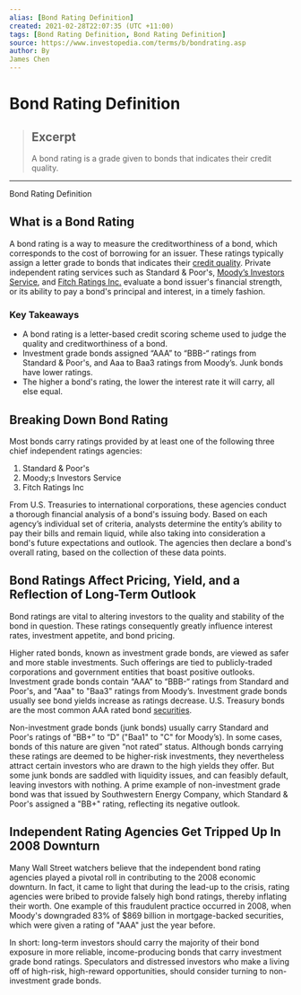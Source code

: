 ```yaml
---
alias: [Bond Rating Definition]
created: 2021-02-28T22:07:35 (UTC +11:00)
tags: [Bond Rating Definition, Bond Rating Definition]
source: https://www.investopedia.com/terms/b/bondrating.asp
author: By
James Chen
---
```


# Bond Rating Definition

> ## Excerpt
> A bond rating is a grade given to bonds that indicates their credit quality.

---

Bond Rating Definition
## What is a Bond Rating

A bond rating is a way to measure the creditworthiness of a bond, which corresponds to the cost of borrowing for an issuer. These ratings typically assign a letter grade to bonds that indicates their [credit quality](https://www.investopedia.com/terms/c/creditquality.asp). Private independent rating services such as Standard & Poor's, [Moody’s Investors Service](https://www.investopedia.com/terms/m/moodys.asp), and [Fitch Ratings Inc.](https://www.investopedia.com/terms/f/fitch-ratings.asp) evaluate a bond issuer's financial strength, or its ability to pay a bond's principal and interest, in a timely fashion.

### Key Takeaways

-   A bond rating is a letter-based credit scoring scheme used to judge the quality and creditworthiness of a bond.
-   Investment grade bonds assigned “AAA” to “BBB-“ ratings from Standard & Poor's, and Aaa to Baa3 ratings from Moody’s. Junk bonds have lower ratings.
-   The higher a bond's rating, the lower the interest rate it will carry, all else equal.

## Breaking Down Bond Rating

Most bonds carry ratings provided by at least one of the following three chief independent ratings agencies:

1.  Standard & Poor's
2.  Moody;s Investors Service
3.  Fitch Ratings Inc

From U.S. Treasuries to international corporations, these agencies conduct a thorough financial analysis of a bond's issuing body. Based on each agency’s individual set of criteria, analysts determine the entity’s ability to pay their bills and remain liquid, while also taking into consideration a bond's future expectations and outlook. The agencies then declare a bond's overall rating, based on the collection of these data points.

## Bond Ratings Affect Pricing, Yield, and a Reflection of Long-Term Outlook

Bond ratings are vital to altering investors to the quality and stability of the bond in question. These ratings consequently greatly influence interest rates, investment appetite, and bond pricing.

Higher rated bonds, known as investment grade bonds, are viewed as safer and more stable investments. Such offerings are tied to publicly-traded corporations and government entities that boast positive outlooks. Investment grade bonds contain “AAA” to “BBB-“ ratings from Standard and Poor's, and "Aaa" to "Baa3" ratings from Moody’s. Investment grade bonds usually see bond yields increase as ratings decrease. U.S. Treasury bonds are the most common AAA rated bond [securities](https://www.investopedia.com/terms/s/security.asp).

Non-investment grade bonds (junk bonds) usually carry Standard and Poor's ratings of “BB+” to “D” ("Baa1" to "C" for Moody’s). In some cases, bonds of this nature are given “not rated” status. Although bonds carrying these ratings are deemed to be higher-risk investments, they nevertheless attract certain investors who are drawn to the high yields they offer. But some junk bonds are saddled with liquidity issues, and can feasibly default, leaving investors with nothing. A prime example of non-investment grade bond was that issued by Southwestern Energy Company, which Standard & Poor's assigned a "BB+" rating, reflecting its negative outlook.

## Independent Rating Agencies Get Tripped Up In 2008 Downturn

Many Wall Street watchers believe that the independent bond rating agencies played a pivotal roll in contributing to the 2008 economic downturn. In fact, it came to light that during the lead-up to the crisis, rating agencies were bribed to provide falsely high bond ratings, thereby inflating their worth. One example of this fraudulent practice occurred in 2008, when Moody's downgraded 83% of $869 billion in mortgage-backed securities, which were given a rating of "AAA" just the year before.

In short: long-term investors should carry the majority of their bond exposure in more reliable, income-producing bonds that carry investment grade bond ratings. Speculators and distressed investors who make a living off of high-risk, high-reward opportunities, should consider turning to non-investment grade bonds.
